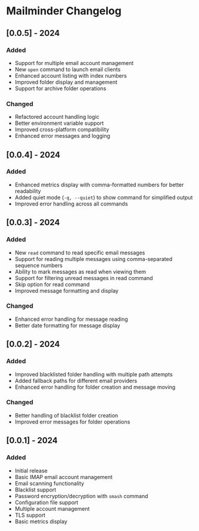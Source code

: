 # Mailminder Changelog

## [0.0.5] - 2024
### Added
- Support for multiple email account management
- New `open` command to launch email clients
- Enhanced account listing with index numbers
- Improved folder display and management
- Support for archive folder operations

### Changed
- Refactored account handling logic
- Better environment variable support
- Improved cross-platform compatibility
- Enhanced error messages and logging

## [0.0.4] - 2024
### Added
- Enhanced metrics display with comma-formatted numbers for better readability
- Added quiet mode (`-q, --quiet`) to show command for simplified output
- Improved error handling across all commands

## [0.0.3] - 2024
### Added
- New `read` command to read specific email messages
- Support for reading multiple messages using comma-separated sequence numbers
- Ability to mark messages as read when viewing them
- Support for filtering unread messages in read command
- Skip option for read command
- Improved message formatting and display

### Changed
- Enhanced error handling for message reading
- Better date formatting for message display

## [0.0.2] - 2024
### Added
- Improved blacklisted folder handling with multiple path attempts
- Added fallback paths for different email providers
- Enhanced error handling for folder creation and message moving

### Changed
- Better handling of blacklist folder creation
- Improved error messages for folder operations

## [0.0.1] - 2024
### Added
- Initial release
- Basic IMAP email account management
- Email scanning functionality
- Blacklist support
- Password encryption/decryption with `smash` command
- Configuration file support
- Multiple account management
- TLS support
- Basic metrics display